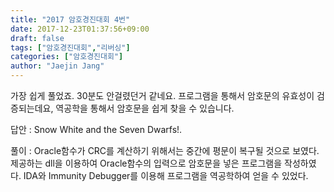 ```yaml
---
title: "2017 암호경진대회 4번"
date: 2017-12-23T01:37:56+09:00
draft: false
tags: ["암호경진대회","리버싱"]
categories: ["암호경진대회"]
author: "Jaejin Jang"
---
```


가장 쉽게 풀었죠. 30분도 안걸렸던거 같네요.
프로그램을 통해서 암호문의 유효성이 검증되는데요, 역공학을 통해서 암호문을 쉽게 찾을 수 있습니다.

답안 :
Snow White and the Seven Dwarfs!.

풀이 :
Oracle함수가 CRC를 계산하기 위해서는 중간에 평문이 복구될 것으로 보였다. 제공하는 dll을 이용하여 Oracle함수의 입력으로 암호문을 넣은 프로그램을 작성하였다. IDA와 Immunity Debugger를 이용해 프로그램을 역공학하여 얻을 수 있었다.

